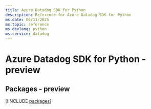 ```yaml
---
title: Azure Datadog SDK for Python
description: Reference for Azure Datadog SDK for Python
ms.date: 06/11/2025
ms.topic: reference
ms.devlang: python
ms.service: datadog
---
```

# Azure Datadog SDK for Python - preview
## Packages - preview
[!INCLUDE [packages](datadog-index.md)]